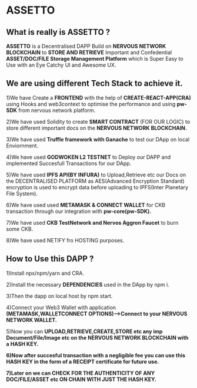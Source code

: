 # ASSETTO




## What is really is ASSETTO ?


<Strong>ASSETTO</Strong> is a Decentralised DAPP Build on <Strong>NERVOUS NETWORK BLOCKCHAIN</Strong> to <Strong>STORE AND RETRIEVE</Strong> 
Important and Confedential <Strong>ASSET/DOC/FILE Storage Management Platform</Strong> which is Super Easy to Use with an Eye Catchy UI and Awesome UX.



## We are using different Tech Stack to achieve it.

 
 
 1)We have Create a <Strong>FRONTEND</Strong> with the help of <Strong>CREATE-REACT-APP(CRA)</Strong> using Hooks and web3context to optimise the         performance and using <Strong>pw-SDK</Strong> from nervous network platform.

 2)We have used Solidity to create <Strong>SMART CONTRACT</Strong> (FOR OUR LOGIC) to store different important docs on the <Strong>NERVOUS NETWORK       BLOCKCHAIN.</Strong>

 3)We have used <Strong>Truffle framework with Ganache</Strong> to test our DApp on local Enviornment.

 4)We have used <Strong>GODWOKEN L2 TESTNET</Strong> to Deploy our DAPP and implemented Succesfull Transactions for our DApp.

 5)We have used <Strong>IPFS API(BY INFURA)</Strong> to Upload,Retrieve etc our Docs on the DECENTRALISED PLATFORM as AES(Advanced Encryption Standard) 
   encryption is used to encrypt data before uploading to IPFS(Inter Planetary File System).
 
 6)We have used used <Strong>METAMASK & CONNECT WALLET</Strong> for CKB transaction through our integration with <Strong>pw-core(pw-SDK).</Strong>
 
 7)We have used <Strong>CKB TestNetwork and Nervos Aggron Faucet</Strong> to burn some CKB.

 8)We have used NETIFY fro HOSTING purposes.
 
 
 
 ## How to Use this DAPP ?
 
 
 
 1)Install npx/npm/yarn and CRA.
 
 2)Install the necessary <Strong>DEPENDENCIES</Strong> used in the DApp by npm i.
 
 3)Then the dapp on local host by npm start.
 
 4)Connect your Web3 Wallet with application <Strong>(METAMASK,WALLETCONNECT OPTIONS)-->Connect to your NERVOUS NETWORK WALLET.</Strong> 
 
 5)Now you can <Strong>UPLOAD,RETRIEVE,CREATE,STORE etc any imp Document/File/Image etc on the <Strong>NERVOUS NETWORK BLOCKCHAIN</Strong> with a HASH     KEY.
 
 6)Now after succesful transaction with a negligible fee you can use this <Strong>HASH KEY</Strong> in the form of a RECEIPT certificate for future use.
 
 7)Later on we can <Strong>CHECK FOR THE AUTHENTICITY OF ANY DOC/FILE/ASSET</Strong> etc ON CHAIN WITH JUST THE <Strong>HASH KEY.</Strong>



